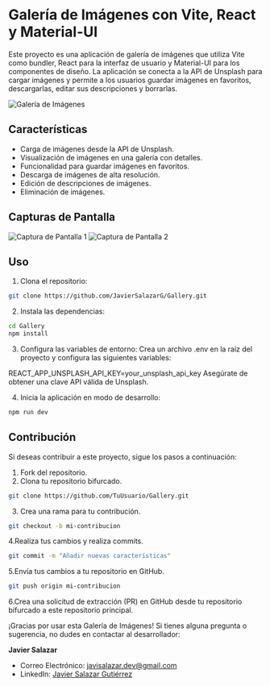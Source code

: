 # Galería de Imágenes con Vite, React y Material-UI

Este proyecto es una aplicación de galería de imágenes que utiliza Vite como bundler, React para la interfaz de usuario y Material-UI para los componentes de diseño. La aplicación se conecta a la API de Unsplash para cargar imágenes y permite a los usuarios guardar imágenes en favoritos, descargarlas, editar sus descripciones y borrarlas.

![Galería de Imágenes]('./public/captura_pantalla_1.png')

## Características

- Carga de imágenes desde la API de Unsplash.
- Visualización de imágenes en una galería con detalles.
- Funcionalidad para guardar imágenes en favoritos.
- Descarga de imágenes de alta resolución.
- Edición de descripciones de imágenes.
- Eliminación de imágenes.

## Capturas de Pantalla

![Captura de Pantalla 1]('./public/captura_pantalla_2.png')
![Captura de Pantalla 2]('./public/captura_pantalla_3.png')

## Uso

1. Clona el repositorio:

```bash
git clone https://github.com/JavierSalazarG/Gallery.git
```

2. Instala las dependencias:

```bash
cd Gallery
npm install
```

3. Configura las variables de entorno:
   Crea un archivo .env en la raíz del proyecto y configura las siguientes variables:

REACT_APP_UNSPLASH_API_KEY=your_unsplash_api_key
Asegúrate de obtener una clave API válida de Unsplash.

4. Inicia la aplicación en modo de desarrollo:

```bash
npm run dev
```

## Contribución

Si deseas contribuir a este proyecto, sigue los pasos a continuación:

1. Fork del repositorio.
2. Clona tu repositorio bifurcado.

```bash
git clone https://github.com/TuUsuario/Gallery.git
```

3. Crea una rama para tu contribución.

```bash
git checkout -b mi-contribucion
```

4.Realiza tus cambios y realiza commits.

```bash
git commit -m "Añadir nuevas características"
```

5.Envía tus cambios a tu repositorio en GitHub.

```bash
git push origin mi-contribucion
```

6.Crea una solicitud de extracción (PR) en GitHub desde tu repositorio bifurcado a este repositorio principal.

¡Gracias por usar esta Galería de Imágenes! Si tienes alguna pregunta o sugerencia, no dudes en contactar al desarrollador:

**Javier Salazar**

- Correo Electrónico: [javisalazar.dev@gmail.com](mailto:javisalazar.dev@gmail.com)
- LinkedIn: [Javier Salazar Gutiérrez](www.linkedin.com/in/javier-salazar-gutiérrez)
